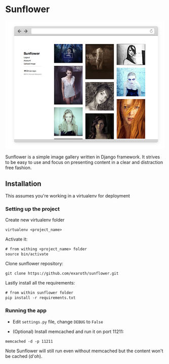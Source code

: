 # Sunflower

![](sunflower_thumb.jpg)

Sunflower is a simple image gallery written in Django framework. It strives to
be easy to use and focus on presenting content in a clear and distraction free fashion.


## Installation

This assumes you're working in a virtualenv for deployment

### Setting up the project

Create new virtualenv folder

```shell
virtualenv <project_name>
```

Activate it:

```shell
# from withing <project_name> folder
source bin/activate
```

Clone sunflower repository:

```shell
git clone https://github.com/exaroth/sunflower.git
```

Lastly install all the requirements:

```shell
# from within sunflower folder
pip install -r requirements.txt
```

### Running the app

* Edit `settings.py` file, change `DEBUG` to `False`

* (Optional) Install memcached and run it on port 11211:

```shell
memcached -d -p 11211
```

Note Sunflower will still run even without memcached but the content won't be cached (d'oh).
